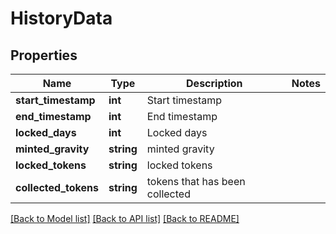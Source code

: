 # HistoryData

## Properties
Name | Type | Description | Notes
------------ | ------------- | ------------- | -------------
**start_timestamp** | **int** | Start timestamp | 
**end_timestamp** | **int** | End timestamp | 
**locked_days** | **int** | Locked days | 
**minted_gravity** | **string** | minted gravity | 
**locked_tokens** | **string** | locked tokens | 
**collected_tokens** | **string** | tokens that has been collected | 

[[Back to Model list]](../README.md#documentation-for-models) [[Back to API list]](../README.md#documentation-for-api-endpoints) [[Back to README]](../README.md)


